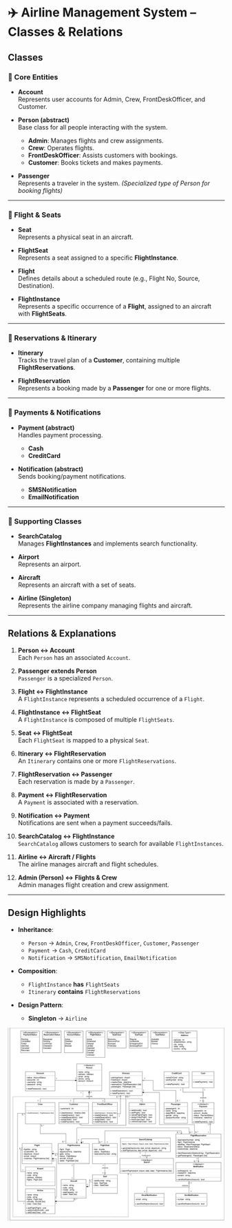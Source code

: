 # ✈️ Airline Management System – Classes & Relations

## **Classes**

### 🔹 Core Entities
- **Account**  
  Represents user accounts for Admin, Crew, FrontDeskOfficer, and Customer.

- **Person (abstract)**  
  Base class for all people interacting with the system.
    - **Admin**: Manages flights and crew assignments.
    - **Crew**: Operates flights.
    - **FrontDeskOfficer**: Assists customers with bookings.
    - **Customer**: Books tickets and makes payments.

- **Passenger**  
  Represents a traveler in the system. *(Specialized type of Person for booking flights)*

---

### 🔹 Flight & Seats
- **Seat**  
  Represents a physical seat in an aircraft.

- **FlightSeat**  
  Represents a seat assigned to a specific **FlightInstance**.

- **Flight**  
  Defines details about a scheduled route (e.g., Flight No, Source, Destination).

- **FlightInstance**  
  Represents a specific occurrence of a **Flight**, assigned to an aircraft with **FlightSeats**.

---

### 🔹 Reservations & Itinerary
- **Itinerary**  
  Tracks the travel plan of a **Customer**, containing multiple **FlightReservations**.

- **FlightReservation**  
  Represents a booking made by a **Passenger** for one or more flights.

---

### 🔹 Payments & Notifications
- **Payment (abstract)**  
  Handles payment processing.
    - **Cash**
    - **CreditCard**

- **Notification (abstract)**  
  Sends booking/payment notifications.
    - **SMSNotification**
    - **EmailNotification**

---

### 🔹 Supporting Classes
- **SearchCatalog**  
  Manages **FlightInstances** and implements search functionality.

- **Airport**  
  Represents an airport.

- **Aircraft**  
  Represents an aircraft with a set of seats.

- **Airline (Singleton)**  
  Represents the airline company managing flights and aircraft.

---

## **Relations & Explanations**

1. **Person ↔ Account**  
   Each `Person` has an associated `Account`.

2. **Passenger extends Person**  
   `Passenger` is a specialized `Person`.

3. **Flight ↔ FlightInstance**  
   A `FlightInstance` represents a scheduled occurrence of a `Flight`.

4. **FlightInstance ↔ FlightSeat**  
   A `FlightInstance` is composed of multiple `FlightSeats`.

5. **Seat ↔ FlightSeat**  
   Each `FlightSeat` is mapped to a physical `Seat`.

6. **Itinerary ↔ FlightReservation**  
   An `Itinerary` contains one or more `FlightReservations`.

7. **FlightReservation ↔ Passenger**  
   Each reservation is made by a `Passenger`.

8. **Payment ↔ FlightReservation**  
   A `Payment` is associated with a reservation.

9. **Notification ↔ Payment**  
   Notifications are sent when a payment succeeds/fails.

10. **SearchCatalog ↔ FlightInstance**  
    `SearchCatalog` allows customers to search for available `FlightInstances`.

11. **Airline ↔ Aircraft / Flights**  
    The airline manages aircraft and flight schedules.

12. **Admin (Person) ↔ Flights & Crew**  
    Admin manages flight creation and crew assignment.

---

## **Design Highlights**
- **Inheritance**:
    - `Person` → `Admin`, `Crew`, `FrontDeskOfficer`, `Customer`, `Passenger`
    - `Payment` → `Cash`, `CreditCard`
    - `Notification` → `SMSNotification`, `EmailNotification`

- **Composition**:
    - `FlightInstance` **has** `FlightSeats`
    - `Itinerary` **contains** `FlightReservations`

- **Design Pattern**:
    - **Singleton** → `Airline`  

![Airline Management UML](AirLineManagement.png)
